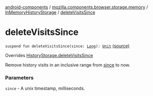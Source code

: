 [android-components](../../index.md) / [mozilla.components.browser.storage.memory](../index.md) / [InMemoryHistoryStorage](index.md) / [deleteVisitsSince](./delete-visits-since.md)

# deleteVisitsSince

`suspend fun deleteVisitsSince(since: `[`Long`](https://kotlinlang.org/api/latest/jvm/stdlib/kotlin/-long/index.html)`): `[`Unit`](https://kotlinlang.org/api/latest/jvm/stdlib/kotlin/-unit/index.html) [(source)](https://github.com/mozilla-mobile/android-components/blob/master/components/browser/storage-memory/src/main/java/mozilla/components/browser/storage/memory/InMemoryHistoryStorage.kt#L140)

Overrides [HistoryStorage.deleteVisitsSince](../../mozilla.components.concept.storage/-history-storage/delete-visits-since.md)

Remove history visits in an inclusive range from [since](../../mozilla.components.concept.storage/-history-storage/delete-visits-since.md#mozilla.components.concept.storage.HistoryStorage$deleteVisitsSince(kotlin.Long)/since) to now.

### Parameters

`since` - A unix timestamp, milliseconds.